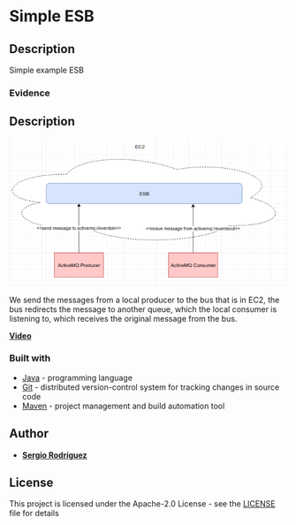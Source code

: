 # Simple ESB

## Description

 Simple example ESB
 
### Evidence

## Description

 ![](esb_img.png)
 
 We send the messages from a local producer to the bus that is in EC2, the bus redirects the message to another queue, which the local consumer is listening to, which receives the original message from the bus.

**[Video](esb.mp4)**
 
 
### Built with

 * [Java](https://www.java.com) - programming language
 * [Git](https://git-scm.com) - distributed version-control system for tracking changes in source code
 * [Maven](https://maven.apache.org) - project management and build automation tool

## Author

 * **[Sergio Rodríguez](https://github.com/SergioRt1)**
 
## License

This project is licensed under the Apache-2.0 License - see the [LICENSE](LICENSE) file for details